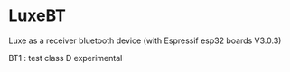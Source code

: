 # LuxeBT
Luxe as a receiver bluetooth device (with Espressif esp32 boards V3.0.3)


BT1 : test class D experimental
